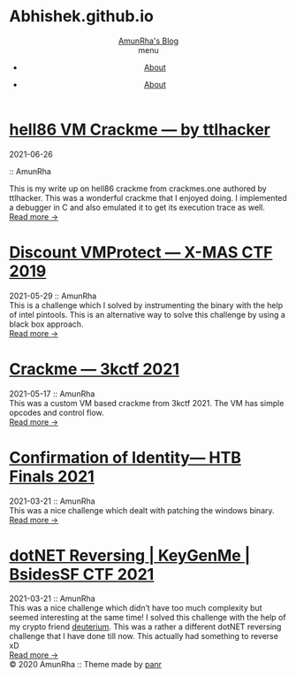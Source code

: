 # Abhishek.github.io

<!doctype html><html lang=en><head><meta name=generator content="Hugo 0.68.3"><title>CTF Blog</title><meta charset=utf-8><meta name=viewport content="width=device-width,initial-scale=1"><meta name=description content="Life's Good | CTF Player | RE <3"><meta name=keywords content="[CTF Reverse Engineering Player Wolf WriteUps]"><meta name=robots content="noodp"><link rel=canonical href=/><link rel=stylesheet href=/assets/style.css><link rel=stylesheet href=/assets/red.css><link rel=apple-touch-icon href=/img/apple-touch-icon-192x192.png><link rel="shortcut icon" href=/images/wolf.jpg><meta name=twitter:card content="summary"><meta name=twitter:creator content="amun_rha"><meta property="og:locale" content="en"><meta property="og:type" content="website"><meta property="og:title" content="CTF Blog"><meta property="og:description" content="Life's Good | CTF Player | RE <3"><meta property="og:url" content="/"><meta property="og:site_name" content="CTF Blog"><meta property="og:image" content="/images/wolf.jpg"><meta property="og:image:width" content="2048"><meta property="og:image:height" content="1024"><link href=/index.xml rel=alternate type=application/rss+xml title="CTF Blog"></head><body class=red><div class="container center headings--one-size"><header class=header><div class=header__inner><div class=header__logo><a href=/><div class=logo>AmunRha's Blog</div></a></div><div class=menu-trigger>menu</div></div><nav class=menu><ul class="menu__inner menu__inner--desktop"><li><a href=/about>About</a></li></ul><ul class="menu__inner menu__inner--mobile"><li><a href=/about>About</a></li></ul></nav></header><div class=content><div class=posts><div class="post on-list"><h1 class=post-title><a href=/posts/hell86-vm-crackme-by-ttlhacker/>hell86 VM Crackme — by ttlhacker</a></h1><div class=post-meta><span class=post-date>2021-06-26</span>
<span class=post-author>:: AmunRha</span></div><div class=post-content>This is my write up on hell86 crackme from crackmes.one authored by ttlhacker. This was a wonderful crackme that I enjoyed doing. I implemented a debugger in C and also emulated it to get its execution trace as well.</div><div><a class="read-more button" href=/posts/hell86-vm-crackme-by-ttlhacker/>Read more →</a></div></div><div class="post on-list"><h1 class=post-title><a href=/posts/discount-vmprotect-x-mas-ctf-2019/>Discount VMProtect — X-MAS CTF 2019</a></h1><div class=post-meta><span class=post-date>2021-05-29</span>
<span class=post-author>:: AmunRha</span></div><div class=post-content>This is a challenge which I solved by instrumenting the binary with the help of intel pintools. This is an alternative way to solve this challenge by using a black box approach.</div><div><a class="read-more button" href=/posts/discount-vmprotect-x-mas-ctf-2019/>Read more →</a></div></div><div class="post on-list"><h1 class=post-title><a href=/posts/crackme-3kctf-2021/>Crackme — 3kctf 2021</a></h1><div class=post-meta><span class=post-date>2021-05-17</span>
<span class=post-author>:: AmunRha</span></div><div class=post-content>This was a custom VM based crackme from 3kctf 2021. The VM has simple opcodes and control flow.</div><div><a class="read-more button" href=/posts/crackme-3kctf-2021/>Read more →</a></div></div><div class="post on-list"><h1 class=post-title><a href=/posts/confirmation-of-identity-htb-finals-2021/>Confirmation of Identity— HTB Finals 2021</a></h1><div class=post-meta><span class=post-date>2021-03-21</span>
<span class=post-author>:: AmunRha</span></div><div class=post-content>This was a nice challenge which dealt with patching the windows binary.</div><div><a class="read-more button" href=/posts/confirmation-of-identity-htb-finals-2021/>Read more →</a></div></div><div class="post on-list"><h1 class=post-title><a href=/posts/keygenme-reversing-bsidessf-ctf-2021/>dotNET Reversing | KeyGenMe | BsidesSF CTF 2021</a></h1><div class=post-meta><span class=post-date>2021-03-21</span>
<span class=post-author>:: AmunRha</span></div><div class=post-content>This was a nice challenge which didn&rsquo;t have too much complexity but seemed interesting at the same time! I solved this challenge with the help of my crypto friend <a href=https://github.com/deut-erium>deuterium</a>. This was a rather a different dotNET reversing challenge that I have done till now. This actually had something to reverse xD</div><div><a class="read-more button" href=/posts/keygenme-reversing-bsidessf-ctf-2021/>Read more →</a></div></div><div class=pagination><div class=pagination__buttons></div></div></div></div><footer class=footer><div class=footer__inner><div class="copyright copyright--user"><span>© 2020 AmunRha</span>
<span>:: Theme made by <a href=https://twitter.com/panr>panr</a></span></div></div></footer><script src=/assets/main.js></script><script src=/assets/prism.js></script></div></body></html>
